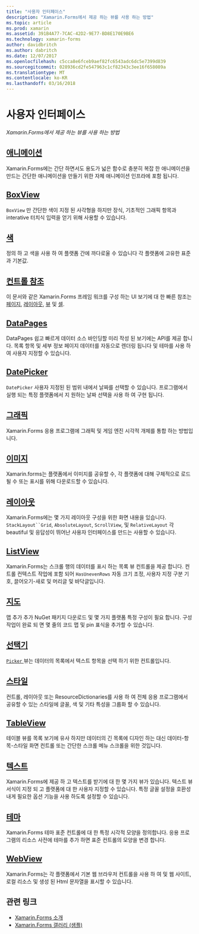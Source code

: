 ```yaml
---
title: "사용자 인터페이스"
description: "Xamarin.Forms에서 제공 하는 뷰를 사용 하는 방법"
ms.topic: article
ms.prod: xamarin
ms.assetid: 391B4A77-7CAC-42D2-9E77-BD8E170E9BE6
ms.technology: xamarin-forms
author: davidbritch
ms.author: dabritch
ms.date: 12/07/2017
ms.openlocfilehash: c5cca8e6fceb9aef82fc6543adc6dc5e7399d839
ms.sourcegitcommit: 028936cd2fe547963c1cf82343c3ee16f658089a
ms.translationtype: MT
ms.contentlocale: ko-KR
ms.lasthandoff: 03/16/2018
---
```

# <a name="user-interface"></a>사용자 인터페이스

_Xamarin.Forms에서 제공 하는 뷰를 사용 하는 방법_

## <a name="animationanimationindexmd"></a>[애니메이션](animation/index.md)

Xamarin.Forms에는 간단 하면서도 용도가 넓은 함수로 충분히 복잡 한 애니메이션을 만드는 간단한 애니메이션을 만들기 위한 자체 애니메이션 인프라에 포함 됩니다.

## <a name="boxviewboxviewmd"></a>[BoxView](boxview.md)

`BoxView` 만 간단한 색이 지정 된 사각형을 하지만 장식, 기초적인 그래픽 항목과 interative 터치식 입력을 얻기 위해 사용할 수 있습니다.

## <a name="colorscolorsmd"></a>[색](colors.md)

정의 하 고 색을 사용 하 여 플랫폼 간에 까다로울 수 있습니다 각 플랫폼에 고유한 표준과 기본값.

## <a name="controls-referencecontrolsindexmd"></a>[컨트롤 참조](controls/index.md)

이 문서와 같은 Xamarin.Forms 프레임 워크를 구성 하는 UI 보기에 대 한 빠른 참조는 [페이지](~/xamarin-forms/user-interface/controls/pages.md), [레이아웃](~/xamarin-forms/user-interface/controls/layouts.md), [뷰](~/xamarin-forms/user-interface/controls/views.md) 및 [셀](~/xamarin-forms/user-interface/controls/cells.md).

## <a name="datapagesdatapagesindexmd"></a>[DataPages](datapages/index.md)

DataPages 쉽고 빠르게 데이터 소스 바인딩할 미리 작성 된 보기에는 API를 제공 합니다. 목록 항목 및 세부 정보 페이지 데이터를 자동으로 렌더링 됩니다 및 테마를 사용 하 여 사용자 지정할 수 있습니다.

## <a name="datepickerdatepickermd"></a>[DatePicker](datepicker.md)

`DatePicker` 사용자 지정된 된 범위 내에서 날짜를 선택할 수 있습니다. 프로그램에서 실행 되는 특정 플랫폼에서 지 원하는 날짜 선택을 사용 하 여 구현 됩니다.

## <a name="graphicsgraphicsindexmd"></a>[그래픽](graphics/index.md)

Xamarin.Forms 응용 프로그램에 그래픽 및 게임 엔진 시각적 개체를 통합 하는 방법입니다.

## <a name="imagesimagesmd"></a>[이미지](images.md)

Xamarin.forms는 플랫폼에서 이미지를 공유할 수, 각 플랫폼에 대해 구체적으로 로드 될 수 또는 표시를 위해 다운로드할 수 있습니다.

## <a name="layoutslayoutsindexmd"></a>[레이아웃](layouts/index.md)

Xamarin.Forms에는 몇 가지 레이아웃 구성을 위한 화면 내용을 있습니다. `StackLayout``Grid`, `AbsoluteLayout`, `ScrollView`, 및 `RelativeLayout` 각 beautiful 및 응답성이 뛰어난 사용자 인터페이스를 만드는 사용할 수 있습니다.

## <a name="listviewlistviewindexmd"></a>[ListView](listview/index.md)

Xamarin.Forms는 스크롤 행의 데이터를 표시 하는 목록 뷰 컨트롤을 제공 합니다. 컨트롤 컨텍스트 작업에 포함 되어 `HasUnevenRows` 자동 크기 조정, 사용자 지정 구분 기호, 끌어오기-새로 및 머리글 및 바닥글입니다.

## <a name="mapsmapmd"></a>[지도](map.md)

맵 추가 추가 NuGet 패키지 다운로드 및 몇 가지 플랫폼 특정 구성이 필요 합니다. 구성 작업이 완료 되 면 몇 줄의 코드 맵 및 pin 표식을 추가할 수 있습니다.

## <a name="pickerpickerindexmd"></a>[선택기](picker/index.md)

[ `Picker` ](https://developer.xamarin.com/api/type/Xamarin.Forms.Picker/) 뷰는 데이터의 목록에서 텍스트 항목을 선택 하기 위한 컨트롤입니다.

## <a name="stylesstylesindexmd"></a>[스타일](styles/index.md)

컨트롤, 레이아웃 또는 ResourceDictionaries를 사용 하 여 전체 응용 프로그램에서 공유할 수 있는 스타일에 글꼴, 색 및 기타 특성을 그룹화 할 수 있습니다.

## <a name="tableviewtableviewmd"></a>[TableView](tableview.md)

테이블 뷰를 목록 보기에 유사 하지만 데이터의 긴 목록에 디자인 하는 대신 데이터-항목-스타일 화면 컨트롤 또는 간단한 스크롤 메뉴 스크롤을 위한 것입니다.

## <a name="texttextindexmd"></a>[텍스트](text/index.md)

Xamarin.Forms에 제공 하 고 텍스트를 받기에 대 한 몇 가지 뷰가 있습니다. 텍스트 뷰 서식이 지정 되 고 플랫폼에 대 한 사용자 지정할 수 있습니다. 특정 글꼴 설정을 호환성 내게 필요한 옵션 기능을 사용 하도록 설정할 수 있습니다.

## <a name="themesthemesindexmd"></a>[테마](themes/index.md)

Xamarin.Forms 테마 표준 컨트롤에 대 한 특정 시각적 모양을 정의합니다. 응용 프로그램의 리소스 사전에 테마를 추가 하면 표준 컨트롤의 모양을 변경 합니다.

## <a name="webviewwebviewmd"></a>[WebView](webview.md)

Xamarin.Forms는 각 플랫폼에서 기본 웹 브라우저 컨트롤을 사용 하 여 및 웹 사이트, 로컬 리소스 및 생성 된 Html 문자열을 표시할 수 있습니다.


## <a name="related-links"></a>관련 링크

- [Xamarin.Forms 소개](~/xamarin-forms/get-started/introduction-to-xamarin-forms.md)
- [Xamarin.Forms 갤러리 (샘플)](https://developer.xamarin.com/samples/FormsGallery/)
